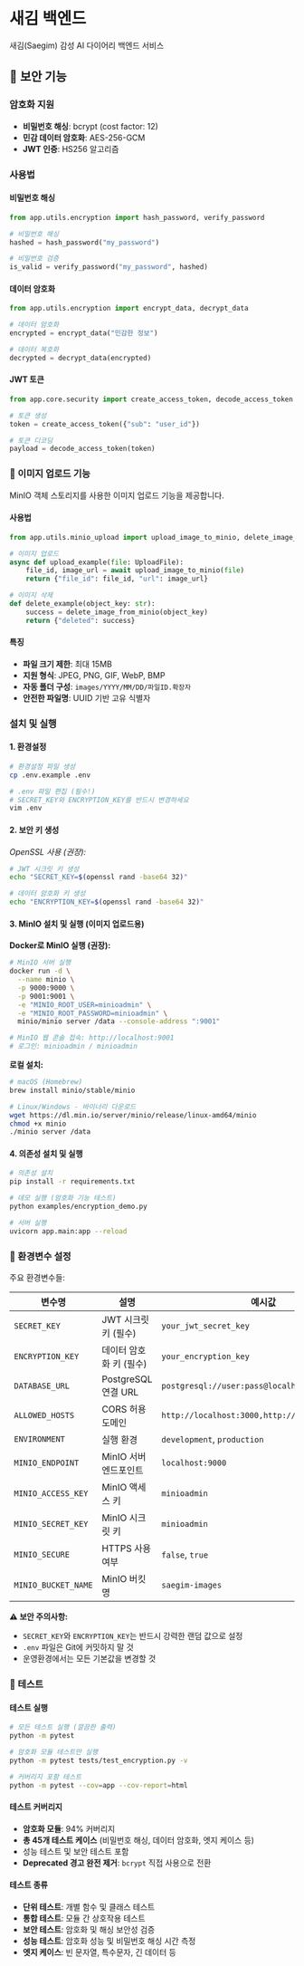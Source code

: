 # 새김 백엔드

새김(Saegim) 감성 AI 다이어리 백엔드 서비스

## 🔐 보안 기능

### 암호화 지원

- **비밀번호 해싱**: bcrypt (cost factor: 12)
- **민감 데이터 암호화**: AES-256-GCM
- **JWT 인증**: HS256 알고리즘

### 사용법

#### 비밀번호 해싱

```python
from app.utils.encryption import hash_password, verify_password

# 비밀번호 해싱
hashed = hash_password("my_password")

# 비밀번호 검증
is_valid = verify_password("my_password", hashed)
```

#### 데이터 암호화

```python
from app.utils.encryption import encrypt_data, decrypt_data

# 데이터 암호화
encrypted = encrypt_data("민감한 정보")

# 데이터 복호화
decrypted = decrypt_data(encrypted)
```

#### JWT 토큰

```python
from app.core.security import create_access_token, decode_access_token

# 토큰 생성
token = create_access_token({"sub": "user_id"})

# 토큰 디코딩
payload = decode_access_token(token)
```

### 📁 이미지 업로드 기능

MinIO 객체 스토리지를 사용한 이미지 업로드 기능을 제공합니다.

#### 사용법

```python
from app.utils.minio_upload import upload_image_to_minio, delete_image_from_minio

# 이미지 업로드
async def upload_example(file: UploadFile):
    file_id, image_url = await upload_image_to_minio(file)
    return {"file_id": file_id, "url": image_url}

# 이미지 삭제
def delete_example(object_key: str):
    success = delete_image_from_minio(object_key)
    return {"deleted": success}
```

#### 특징

- **파일 크기 제한**: 최대 15MB
- **지원 형식**: JPEG, PNG, GIF, WebP, BMP
- **자동 폴더 구성**: `images/YYYY/MM/DD/파일ID.확장자`
- **안전한 파일명**: UUID 기반 고유 식별자

### 설치 및 실행

#### 1. 환경설정

```bash
# 환경설정 파일 생성
cp .env.example .env

# .env 파일 편집 (필수!)
# SECRET_KEY와 ENCRYPTION_KEY를 반드시 변경하세요
vim .env
```

#### 2. 보안 키 생성

*OpenSSL 사용 (권장):*

```bash
# JWT 시크릿 키 생성
echo "SECRET_KEY=$(openssl rand -base64 32)"

# 데이터 암호화 키 생성
echo "ENCRYPTION_KEY=$(openssl rand -base64 32)"
```

#### 3. MinIO 설치 및 실행 (이미지 업로드용)

**Docker로 MinIO 실행 (권장):**

```bash
# MinIO 서버 실행
docker run -d \
  --name minio \
  -p 9000:9000 \
  -p 9001:9001 \
  -e "MINIO_ROOT_USER=minioadmin" \
  -e "MINIO_ROOT_PASSWORD=minioadmin" \
  minio/minio server /data --console-address ":9001"

# MinIO 웹 콘솔 접속: http://localhost:9001
# 로그인: minioadmin / minioadmin
```

**로컬 설치:**

```bash
# macOS (Homebrew)
brew install minio/stable/minio

# Linux/Windows - 바이너리 다운로드
wget https://dl.min.io/server/minio/release/linux-amd64/minio
chmod +x minio
./minio server /data
```

#### 4. 의존성 설치 및 실행

```bash
# 의존성 설치
pip install -r requirements.txt

# 데모 실행 (암호화 기능 테스트)
python examples/encryption_demo.py

# 서버 실행
uvicorn app.main:app --reload
```

### 🔧 환경변수 설정

주요 환경변수들:

| 변수명 | 설명 | 예시값 |
|--------|------|--------|
| `SECRET_KEY` | JWT 시크릿 키 (필수) | `your_jwt_secret_key` |
| `ENCRYPTION_KEY` | 데이터 암호화 키 (필수) | `your_encryption_key` |
| `DATABASE_URL` | PostgreSQL 연결 URL | `postgresql://user:pass@localhost:5432/saegim` |
| `ALLOWED_HOSTS` | CORS 허용 도메인 | `http://localhost:3000,http://localhost:8080` |
| `ENVIRONMENT` | 실행 환경 | `development`, `production` |
| `MINIO_ENDPOINT` | MinIO 서버 엔드포인트 | `localhost:9000` |
| `MINIO_ACCESS_KEY` | MinIO 액세스 키 | `minioadmin` |
| `MINIO_SECRET_KEY` | MinIO 시크릿 키 | `minioadmin` |
| `MINIO_SECURE` | HTTPS 사용 여부 | `false`, `true` |
| `MINIO_BUCKET_NAME` | MinIO 버킷명 | `saegim-images` |

**⚠️ 보안 주의사항:**

- `SECRET_KEY`와 `ENCRYPTION_KEY`는 반드시 강력한 랜덤 값으로 설정
- `.env` 파일은 Git에 커밋하지 말 것
- 운영환경에서는 모든 기본값을 변경할 것

### 🧪 테스트

#### 테스트 실행

```bash
# 모든 테스트 실행 (깔끔한 출력)
python -m pytest

# 암호화 모듈 테스트만 실행
python -m pytest tests/test_encryption.py -v

# 커버리지 포함 테스트
python -m pytest --cov=app --cov-report=html
```

#### 테스트 커버리지

- **암호화 모듈**: 94% 커버리지
- **총 45개 테스트 케이스** (비밀번호 해싱, 데이터 암호화, 엣지 케이스 등)
- 성능 테스트 및 보안 테스트 포함
- **Deprecated 경고 완전 제거**: `bcrypt` 직접 사용으로 전환

#### 테스트 종류

- **단위 테스트**: 개별 함수 및 클래스 테스트
- **통합 테스트**: 모듈 간 상호작용 테스트
- **보안 테스트**: 암호화 및 해싱 보안성 검증
- **성능 테스트**: 암호화 성능 및 비밀번호 해싱 시간 측정
- **엣지 케이스**: 빈 문자열, 특수문자, 긴 데이터 등
